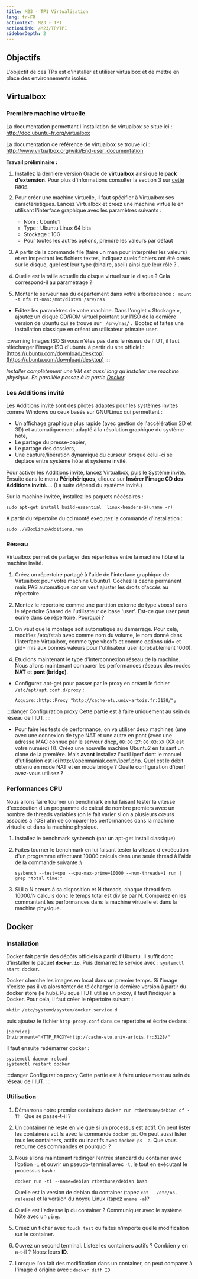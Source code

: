 ```yaml
---
title: M23 - TP1 Virtualisation
lang: fr-FR
actionText: M23 - TP1
actionLink: /M23/TP/TP1
sidebarDepth: 2	
---
```



## Objectifs

L'objectif de ces TPs est d'installer et utiliser virtualbox et de mettre en place des environnements isolés.


## Virtualbox

### Première machine virtuelle

La documentation permettant l'installation de virtualbox se situe ici :
<http://doc.ubuntu-fr.org/virtualbox>

La documentation de référence de virtualbox se trouve ici :
<http://www.virtualbox.org/wiki/End-user_documentation>

**Travail préliminaire :**
  

1.  Installez la dernière version Oracle de **virtualbox** ainsi que  **le pack d'extension**. Pour plus d'informations consulter la section 3 sur [cette page](http://doc.ubuntu-fr.org/virtualbox).
2.  Pour créer une machine virtuelle, il faut spécifier à Virtualbox ses caractéristiques. Lancez Virtualbox et créez une machine virtuelle en utilisant l'interface graphique avec les paramètres suivants :
	- Nom : Ubuntu1
	- Type : Ubuntu Linux 64 bits
	- Stockage : 10G
	- Pour toutes les autres options, prendre les valeurs par défaut

3.  A partir de la commande file (faire un man pour interpréter les valeurs) et en inspectant les fichiers textes, indiquez quels fichiers ont été créés sur le disque, quel est leur type (binaire,  ascii) ainsi que leur rôle ? .
4.  Quelle est la taille actuelle du disque virtuel sur le disque ? Cela correspond-il au paramétrage ?
5.  Monter le serveur nas du département dans votre arborescence : ``` mount -t nfs rt-nas:/mnt/distvm /srv/nas``` 

- Editez les paramètres de votre machine. Dans l'onglet « Stockage »,  ajoutez un disque CD/ROM virtuel pointant sur l'ISO de la dernière version de ubuntu qui se trouve sur ``` /srv/nas/``` .  Bootez et faites une installation classique en créant un utilisateur primaire user.

:::warning Images ISO
Si vous n'êtes pas dans le réseau de l'IUT, il faut télécharger l'image ISO d'ubuntu à partir du site officiel : [https://ubuntu.com/download/desktop](https://ubuntu.com/download/desktop)
:::

*Installer complètement une VM est aussi long qu'installer une  machine physique. En parallèle passez à la partie [Docker](#docker).*

### Les Additions invité

Les Additions invité sont des pilotes adaptés pour les systèmes invités comme Windows ou ceux basés sur GNU/Linux qui permettent :

- Un affichage graphique plus rapide (avec gestion de l'accélération 2D et 3D) et automatiquement adapté à la résolution graphique du système hôte,
- Le partage du presse-papier,
- Le partage des dossiers,
- Une capture/libération dynamique du curseur lorsque celui-ci se déplace entre système hôte et système invité.

Pour activer les Additions invité, lancez Virtualbox, puis le Système invité. Ensuite dans le menu **Périphériques**, cliquez sur **Insérer l'image CD des Additions invité…**. (La suite dépend du système invité.)

Sur la machine invitée, installez les paquets nécésaires :

    sudo apt-get install build-essential  linux-headers-$(uname -r)

A partir du répertoire du cd monté executez la commande d'installation :

    sudo ./VBoxLinuxAdditions.run 

### Réseau

Virtualbox permet de partager des répertoires entre la machine hôte et
la machine invité.

1.  Créez un répertoire partagé à l'aide de l'interface graphique de Virtualbox pour votre machine Ubuntu1. Cochez la cache permanent mais PAS automatique car on veut ajuster les droits d'accès au répertoire.
2.  Montez le répertoire comme une partition externe de type vboxsf dans   le répertoire Shared de l'utilisateur de base 'user'. Est-ce que
    user peut écrire dans ce répertoire. Pourquoi ?
3.  On veut que le montage soit automatique au démarrage. Pour cela,   modifiez /etc/fstab avec comme nom du volume, le nom donné dans l'interface Virtualbox, comme type vboxfs et comme options uid= et gid= mis aux bonnes valeurs pour l'utilisateur user (probablement 1000).

4. Etudions maintenant le type d'interconnexion réseau de la machine. Nous allons maintenant comparer les performances réseaux des modes **NAT** et **pont (bridge)**.

-   Configurez apt-get pour passer par le proxy en créant le fichier ```/etc/apt/apt.conf.d/proxy``` : 

        Acquire::http::Proxy "http://cache-etu.univ-artois.fr:3128/";

:::danger Configuration proxy
Cette partie est à faire uniquement au sein du réseau de l'IUT. 
:::

-   Pour faire les tests de performance, on va utiliser deux machines (une avec une connexion de type NAT et une autre en pont (avec une adresse MAC connue par le serveur dhcp, ```08:00:27:00:03:XX``` (XX est votre numéro) !)). Créez une nouvelle machine Ubuntu2 en faisant un  clone de la première. Mais **avant** installez l'outil iperf dont le manuel d'utilisation est ici <http://openmaniak.com/iperf.php>. Quel est le débit obtenu en mode NAT et en mode bridge ? Quelle configuration d'iperf avez-vous utilisez ?

### Performances CPU

Nous allons faire tourner un benchmark en lui faisant tester la vitesse d'excécution d'un programme de calcul de nombre premiers avec un nombre de threads variables (on le fait varier si on a plusieurs cœurs associés à l'OS) afin de comparer les performances dans la machine virtuelle et dans la machine physique.

1.  Installez le benchmark sysbench (par un apt-get install classique)  
     
2.  Faites tourner le benchmark en lui faisant tester la vitesse  d'excécution d'un programme effectuant 10000 calculs dans une seule thread à l'aide de la commande suivante :\

        sysbench --test=cpu --cpu-max-prime=10000 --num-threads=1 run | grep "total time:"
 
3. Si il a N cœurs à sa disposition et N threads, chaque thread fera  10000/N calculs donc le temps total est divisé par N.  Comparez en les commantant les performances dans la machine    virtuelle et dans la machine physique.


## Docker

### Installation

Docker fait partie des dépôts officiels à partir d’Ubuntu. Il suffit donc d'installer le paquet **```docker.io```**. Puis démarrez le service avec : ```systemctl start docker```.


Docker cherche les images en local dans un premier temps. Si l'image n'existe pas il va alors tenter de télécharger la dernière version à partir du docker store (le hub). Puisque l'IUT utilise un proxy, il faut l’indiquer à Docker. Pour cela, il faut créer le répertoire suivant :


	mkdir /etc/systemd/system/docker.service.d


puis ajoutez le fichier ```http-proxy.conf``` dans ce répertoire et écrire dedans :

    [Service]
    Environment="HTTP_PROXY=http://cache-etu.univ-artois.fr:3128/"

Il faut ensuite redémarrer docker :

	systemctl daemon-reload
	systemctl restart docker

:::danger Configuration proxy
Cette partie est à faire uniquement au sein du réseau de l'IUT. 
:::

### Utilisation

1.  Démarrons notre premier containers ```docker run rtbethune/debian df -Th ``` 
    Que se passe-t-il ?
2.  Un container ne reste en vie que si un processus est actif. On peut lister les containers actifs avec la commande ```docker ps```. On peut aussi lister tous les containers, actifs ou
    inactifs avec ```docker ps -a```. Que vous retourne ces commandes et pourquoi ?
3.  Nous allons maintenant rediriger l’entrée standard du container avec l’option ```-i``` et ouvrir un pseudo-terminal avec ```-t```, le tout en exécutant le processus ```bash``` : 

		docker run -ti --name=debian rtbethune/debian bash
	
    Quelle est la version de debian du container (tapez ```cat   /etc/os-release```) et la version du noyou Linux  (tapez ```uname -a```)?
4.  Quelle est l'adresse ip du container ? Communiquer avec le système  hôte avec un ```ping```.
5.  Créez un ficher avec ```touch test``` ou faites n'importe  quelle modification sur le container.
6.  Ouvrez un second terminal. Listez les containers actifs ? Combien y  en a-t-il ? Notez leurs **ID**.
7.  Lorsque l'on fait des modification dans un container, on peut comparer à l'image d'origine avec : ```docker diff ID```
